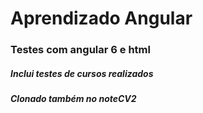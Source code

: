 # Aprendizado Angular
### Testes com angular 6 e html
##### Inclui testes de cursos realizados
##### Clonado também no **noteCV2**
